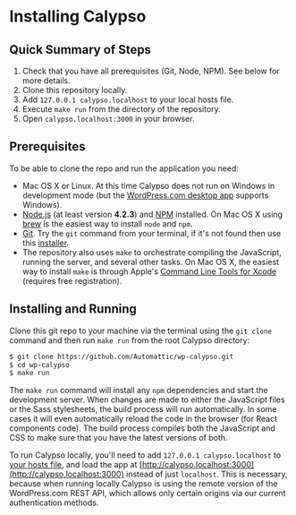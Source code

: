 # Installing Calypso

## Quick Summary of Steps

1.	Check that you have all prerequisites (Git, Node, NPM). See below for more details.
2.	Clone this repository locally.
3.	Add `127.0.0.1 calypso.localhost` to your local hosts file.
4.	Execute `make run` from the directory of the repository.
5.	Open `calypso.localhost:3000` in your browser.

## Prerequisites

To be able to clone the repo and run the application you need:

- Mac OS X or Linux. At this time Calypso does not run on Windows in development mode (but the [WordPress.com desktop app](https://desktop.wordpress.com/) supports Windows).
-	[Node.js](http://nodejs.org/) (at least version **4.2.3**) and [NPM](https://www.npmjs.com/) installed. On Mac OS X using [brew](http://brew.sh/) is the easiest way to install `node` and `npm`.
-	[Git](http://git-scm.com/). Try the `git` command from your terminal, if it's not found then use this [installer](http://git-scm.com/download/).
-	The repository also uses `make` to orchestrate compiling the JavaScript, running the server, and several other tasks. On Mac OS X, the easiest way to install `make` is through Apple's [Command Line Tools for Xcode](https://developer.apple.com/downloads/) (requires free registration).

## Installing and Running

Clone this git repo to your machine via the terminal using the `git clone` command and then run `make run` from the root Calypso directory:

```bash
$ git clone https://github.com/Automattic/wp-calypso.git
$ cd wp-calypso
$ make run
```

The `make run` command will install any `npm` dependencies and start the development server. When changes are made to either the JavaScript files or the Sass stylesheets, the build process will run automatically. In some cases it will even automatically reload the code in the browser (for React components code). The build process compiles both the JavaScript and CSS to make sure that you have the latest versions of both.

To run Calypso locally, you'll need to add `127.0.0.1 calypso.localhost` to [your hosts file](http://www.howtogeek.com/howto/27350/beginner-geek-how-to-edit-your-hosts-file/), and load the app at [http://calypso.localhost:3000](http://calypso.localhost:3000) instead of just `localhost`. This is necessary, because when running locally Calypso is using the remote version of the WordPress.com REST API, which allows only certain origins via our current authentication methods.
